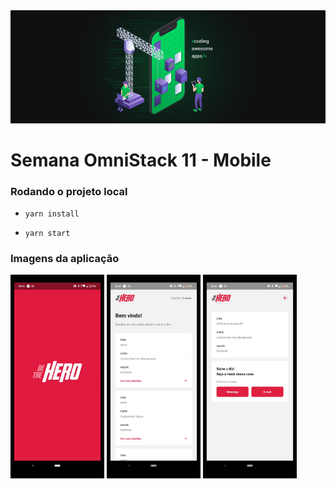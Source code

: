 <img src="./.github/semanaOmniStack.png" />

# Semana OmniStack 11 - Mobile

### Rodando o projeto local

- `yarn install`

- `yarn start`

### Imagens da aplicação

<img src="./.github/1-splash.png" width="150">
<img src="./.github/2-casos.png" width="150">
<img src="./.github/3-detail.png" width="150">
